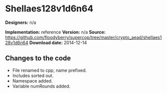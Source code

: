# Shellaes128v1d6n64

**Designers:** n/a

**Implementation:** reference
**Version:** n/a
**Source:** https://github.com/floodyberry/supercop/tree/master/crypto_aead/shellaes128v1d6n64
**Download date:** 2014-12-14

## Changes to the code

* File renamed to cpp, name prefixed.
* Includes sorted out.
* Namespace added.
* Variable numRounds added.

